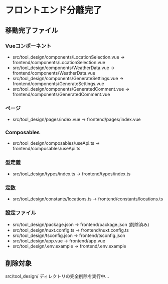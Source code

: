 # フロントエンド分離完了

## 移動完了ファイル

### Vueコンポーネント
- src/tool_design/components/LocationSelection.vue → frontend/components/LocationSelection.vue
- src/tool_design/components/WeatherData.vue → frontend/components/WeatherData.vue  
- src/tool_design/components/GenerateSettings.vue → frontend/components/GenerateSettings.vue
- src/tool_design/components/GeneratedComment.vue → frontend/components/GeneratedComment.vue

### ページ
- src/tool_design/pages/index.vue → frontend/pages/index.vue

### Composables
- src/tool_design/composables/useApi.ts → frontend/composables/useApi.ts

### 型定義
- src/tool_design/types/index.ts → frontend/types/index.ts

### 定数
- src/tool_design/constants/locations.ts → frontend/constants/locations.ts

### 設定ファイル
- src/tool_design/package.json → frontend/package.json (削除済み)
- src/tool_design/nuxt.config.ts → frontend/nuxt.config.ts
- src/tool_design/tsconfig.json → frontend/tsconfig.json
- src/tool_design/app.vue → frontend/app.vue
- src/tool_design/.env.example → frontend/.env.example

## 削除対象

src/tool_design/ ディレクトリの完全削除を実行中...
